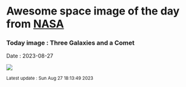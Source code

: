 
# Awesome space image of the day from [NASA](https://api.nasa.gov/)

### Today image : Three Galaxies and a Comet
Date : 2023-08-27

![](https://apod.nasa.gov/apod/image/2308/cometmcnaught_druckmuller_960.jpg)

<small>Latest update : Sun Aug 27 18:13:49 2023</small>
        